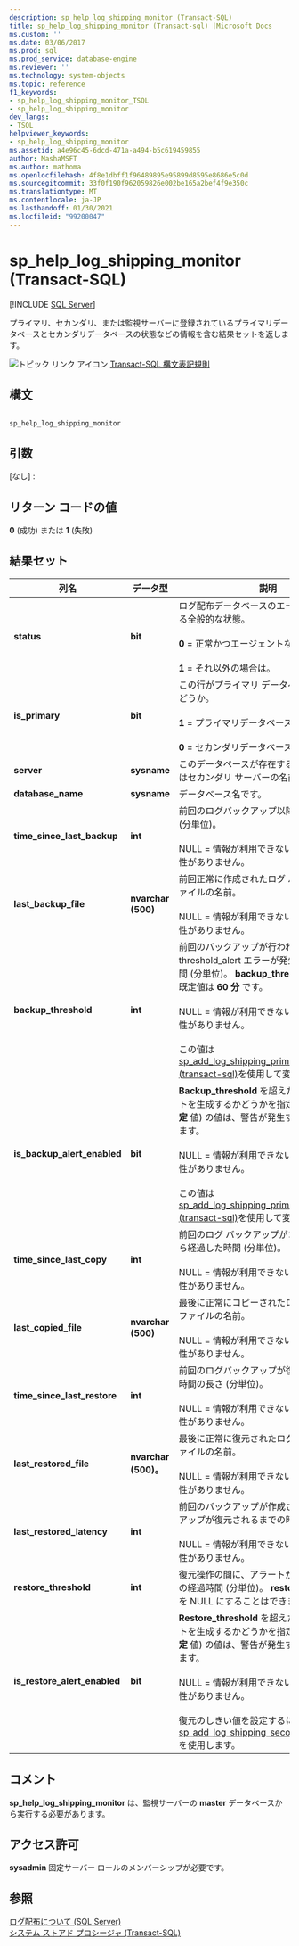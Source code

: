 ```yaml
---
description: sp_help_log_shipping_monitor (Transact-SQL)
title: sp_help_log_shipping_monitor (Transact-sql) |Microsoft Docs
ms.custom: ''
ms.date: 03/06/2017
ms.prod: sql
ms.prod_service: database-engine
ms.reviewer: ''
ms.technology: system-objects
ms.topic: reference
f1_keywords:
- sp_help_log_shipping_monitor_TSQL
- sp_help_log_shipping_monitor
dev_langs:
- TSQL
helpviewer_keywords:
- sp_help_log_shipping_monitor
ms.assetid: a4e96c45-6dcd-471a-a494-b5c619459855
author: MashaMSFT
ms.author: mathoma
ms.openlocfilehash: 4f8e1dbff1f96489895e95899d8595e8686e5c0d
ms.sourcegitcommit: 33f0f190f962059826e002be165a2bef4f9e350c
ms.translationtype: MT
ms.contentlocale: ja-JP
ms.lasthandoff: 01/30/2021
ms.locfileid: "99200047"
---
```

# <a name="sp_help_log_shipping_monitor-transact-sql"></a>sp_help_log_shipping_monitor (Transact-SQL)
[!INCLUDE [SQL Server](../../includes/applies-to-version/sqlserver.md)]

  プライマリ、セカンダリ、または監視サーバーに登録されているプライマリデータベースとセカンダリデータベースの状態などの情報を含む結果セットを返します。  
  
 ![トピック リンク アイコン](../../database-engine/configure-windows/media/topic-link.gif "トピック リンク アイコン") [Transact-SQL 構文表記規則](../../t-sql/language-elements/transact-sql-syntax-conventions-transact-sql.md)  
  
## <a name="syntax"></a>構文  
  
```  
  
sp_help_log_shipping_monitor  
```  
  
## <a name="arguments"></a>引数  
 [なし] :  
  
## <a name="return-code-values"></a>リターン コードの値  
 **0** (成功) または **1** (失敗)  
  
## <a name="result-sets"></a>結果セット  
  
|列名|データ型|説明|  
|-----------------|---------------|-----------------|  
|**status**|**bit**|ログ配布データベースのエージェントに関する全般的な状態。<br /><br /> **0** = 正常かつエージェントなしのエラー。<br /><br /> **1** = それ以外の場合は。|  
|**is_primary**|**bit**|この行がプライマリ データベースのものかどうか。<br /><br /> **1** = プライマリデータベースの行です。<br /><br /> **0** = セカンダリデータベースの行です。|  
|**server**|**sysname**|このデータベースが存在するプライマリまたはセカンダリ サーバーの名前。|  
|**database_name**|**sysname**|データベース名です。|  
|**time_since_last_backup**|**int**|前回のログバックアップ以降の時間の長さ (分単位)。<br /><br /> NULL = 情報が利用できないか、または関連性がありません。|  
|**last_backup_file**|**nvarchar (500)**|前回正常に作成されたログ バックアップ ファイルの名前。<br /><br /> NULL = 情報が利用できないか、または関連性がありません。|  
|**backup_threshold**|**int**|前回のバックアップが行われてから、threshold_alert エラーが発生するまでの期間 (分単位)。 **backup_threshold** は **int**,、既定値は **60 分** です。<br /><br /> NULL = 情報が利用できないか、または関連性がありません。<br /><br /> この値は [sp_add_log_shipping_primary_database &#40;transact-sql&#41;](../../relational-databases/system-stored-procedures/sp-add-log-shipping-primary-database-transact-sql.md)を使用して変更できます。|  
|**is_backup_alert_enabled**|**bit**|**Backup_threshold** を超えたときにアラートを生成するかどうかを指定します。 **1 (既定** 値) の値は、警告が発生することを意味します。<br /><br /> NULL = 情報が利用できないか、または関連性がありません。<br /><br /> この値は [sp_add_log_shipping_primary_database &#40;transact-sql&#41;](../../relational-databases/system-stored-procedures/sp-add-log-shipping-primary-database-transact-sql.md)を使用して変更できます。|  
|**time_since_last_copy**|**int**|前回のログ バックアップがコピーされてから経過した時間 (分単位)。<br /><br /> NULL = 情報が利用できないか、または関連性がありません。|  
|**last_copied_file**|**nvarchar (500)**|最後に正常にコピーされたログバックアップファイルの名前。<br /><br /> NULL = 情報が利用できないか、または関連性がありません。|  
|**time_since_last_restore**|**int**|前回のログバックアップが復元されてからの時間の長さ (分単位)。<br /><br /> NULL = 情報が利用できないか、または関連性がありません。|  
|**last_restored_file**|**nvarchar (500)。**|最後に正常に復元されたログバックアップファイルの名前。<br /><br /> NULL = 情報が利用できないか、または関連性がありません。|  
|**last_restored_latency**|**int**|前回のバックアップが作成されてからバックアップが復元されるまでの時間 (分単位)。<br /><br /> NULL = 情報が利用できないか、または関連性がありません。|  
|**restore_threshold**|**int**|復元操作の間に、アラートが生成されるまでの経過時間 (分単位)。 **restore_threshold** を NULL にすることはできません。|  
|**is_restore_alert_enabled**|**bit**|**Restore_threshold** を超えたときにアラートを生成するかどうかを指定します。 **1 (既定** 値) の値は、警告が発生することを意味します。<br /><br /> NULL = 情報が利用できないか、または関連性がありません。<br /><br /> 復元のしきい値を設定するには、 [sp_add_log_shipping_secondary_database](../../relational-databases/system-stored-procedures/sp-add-log-shipping-secondary-database-transact-sql.md)を使用します。|  
  
## <a name="remarks"></a>コメント  
 **sp_help_log_shipping_monitor** は、監視サーバーの **master** データベースから実行する必要があります。  
  
## <a name="permissions"></a>アクセス許可  
 **sysadmin** 固定サーバー ロールのメンバーシップが必要です。  
  
## <a name="see-also"></a>参照  
 [ログ配布について &#40;SQL Server&#41;](../../database-engine/log-shipping/about-log-shipping-sql-server.md)   
 [システム ストアド プロシージャ &#40;Transact-SQL&#41;](../../relational-databases/system-stored-procedures/system-stored-procedures-transact-sql.md)  
  
  
